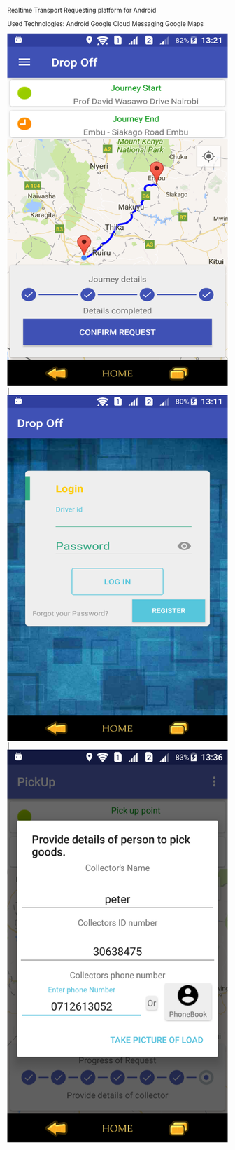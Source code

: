 Realtime Transport Requesting platform for Android

Used Technologies:
Android
Google Cloud Messaging
Google Maps

![alt text](https://github.com/pmwachira/transport-requestor-android/blob/master/Screenshot%203.png)|![alt text](https://github.com/pmwachira/transport-requestor-android/blob/master/Screenshot%201.png)|![alt text](https://github.com/pmwachira/transport-requestor-android/blob/master/Screenshot%202.png)
